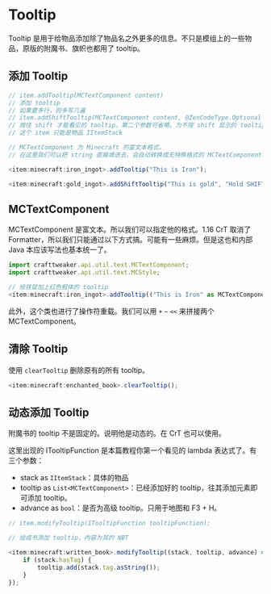 # Tooltip

Tooltip 是用于给物品添加除了物品名之外更多的信息。不只是模组上的一些物品，原版的附魔书、旗帜也都用了 tooltip。

## 添加 Tooltip

```javascript
// item.addTooltip(MCTextComponent content)
// 添加 tooltip
// 如果要多行，则多写几遍
// item.addShiftTooltip(MCTextComponent content, @ZenCodeType.Optional MCTextComponent showMessage)
// 按住 shift 才能看见的 tooltip，第二个参数可省略，为不按 shift 显示的 tooltip
// 这个 item 只能是物品 IItemStack

// MCTextComponent 为 Minecraft 的富文本格式。
// 在这里我们可以把 string 直接填进去，会自动转换成无特殊格式的 MCTextComponent

<item:minecraft:iron_ingot>.addTooltip("This is Iron");

<item:minecraft:gold_ingot>.addShiftTooltip("This is gold", "Hold SHIFT for more info");
```

## MCTextComponent

MCTextComponent 是富文本。所以我们可以指定他的格式。1.16 CrT 取消了 Formatter，所以我们只能通过以下方式搞。可能有一些麻烦。但是这也和内部 Java 本应该写法也基本统一了。

```javascript
import crafttweaker.api.util.text.MCTextComponent;
import crafttweaker.api.util.text.MCStyle;

// 给铁锭加上红色粗体的 tooltip
<item:minecraft:iron_ingot>.addTooltip(("This is Iron" as MCTextComponent).setStyle(new MCStyle().setColor(<formatting:red>).setBold(true)));
```

此外，这个类也进行了操作符重载。我们可以用 `+` `~` `<<` 来拼接两个 MCTextComponent。

## 清除 Tooltip

使用 `clearTooltip` 删除原有的所有 tooltip。

```javascript
<item:minecraft:enchanted_book>.clearTooltip();
```

## 动态添加 Tooltip

附魔书的 tooltip 不是固定的。说明他是动态的。在 CrT 也可以使用。

这里出现的 ITooltipFunction 是本篇教程你第一个看见的 lambda 表达式了。有三个参数：

* stack as `IItemStack`：具体的物品
* tooltip as `List<MCTextComponent>`：已经添加好的 tooltip，往其添加元素即可添加 tooltip。
* advance as `bool`：是否为高级 tooltip。只用于地图和 F3 + H。

```javascript
// item.modifyTooltip(ITooltipFunction tooltipFunction);

// 给成书添加 tooltip，内容为其的 NBT

<item:minecraft:written_book>.modifyTooltip((stack, tooltip, advance) => {
    if (stack.hasTag) {
        tooltip.add(stack.tag.asString());
    }
});
```
